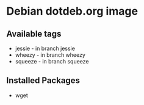 # Debian dotdeb.org image

## Available tags
* jessie - in branch jessie
* wheezy - in branch wheezy
* squeeze - in branch squeeze

## Installed Packages
* wget